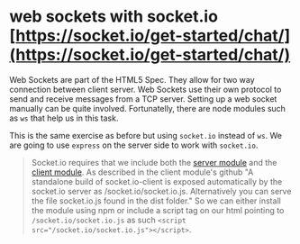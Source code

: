 # web sockets with socket.io [https://socket.io/get-started/chat/](https://socket.io/get-started/chat/)

Web Sockets are part of the HTML5 Spec. They allow for two way connection between client server. Web Sockets use their own protocol to send and receive messages from a TCP server.
Setting up a web socket manually can be quite involved. Fortunatelly, there are node modules such as `ws` that help us in this task.

This is the same exercise as before but using `socket.io` instead of `ws`. We are going to use `express` on the server side to work with `socket.io`.

> Socket.io requires that we include both the [server module](https://github.com/socketio/socket.io) and the [client module](https://github.com/socketio/socket.io-client).
As described in the client module's github "A standalone build of socket.io-client is exposed automatically by the socket.io server as /socket.io/socket.io.js. Alternatively you can serve the file socket.io.js found in the dist folder." So we can either install the module using npm or include a script tag on our html pointing to `/socket.io/socket.io.js` as such `<script src="/socket.io/socket.io.js"></script>`. 
